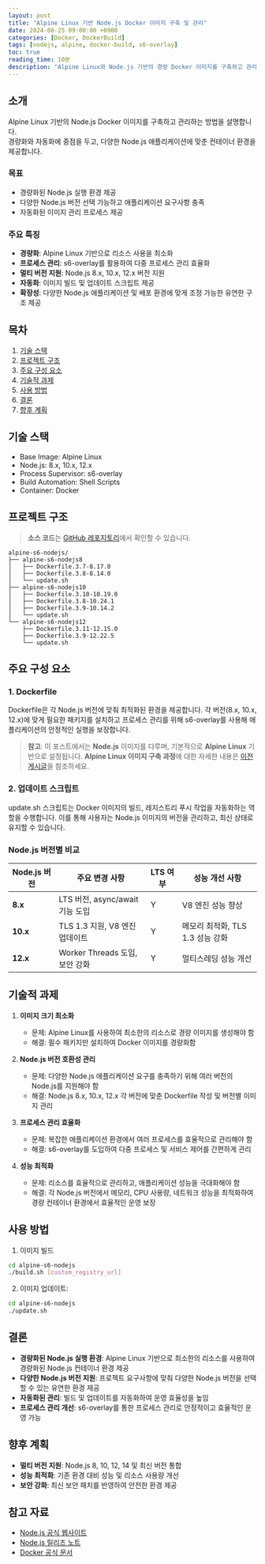 ```yaml
---
layout: post
title: "Alpine Linux 기반 Node.js Docker 이미지 구축 및 관리"
date: 2024-08-25 09:00:00 +0900
categories: [Docker, DockerBuild]
tags: [nodejs, alpine, docker-build, s6-overlay]
toc: true
reading_time: 10분
description: "Alpine Linux와 Node.js 기반의 경량 Docker 이미지를 구축하고 관리하는 방법을 설명합니다. s6-overlay를 활용한 프로세스 관리와 자동화 스크립트를 다룹니다."
---
```


## 소개

Alpine Linux 기반의 Node.js Docker 이미지를 구축하고 관리하는 방법을 설명합니다.  
경량화와 자동화에 중점을 두고, 다양한 Node.js 애플리케이션에 맞춘 컨테이너 환경을 제공합니다.

### 목표

- 경량화된 Node.js 실행 환경 제공
- 다양한 Node.js 버전 선택 가능하고 애플리케이션 요구사항 충족
- 자동화된 이미지 관리 프로세스 제공

### 주요 특징

- **경량화**: Alpine Linux 기반으로 리소스 사용을 최소화
- **프로세스 관리**: s6-overlay를 활용하여 다중 프로세스 관리 효율화
- **멀티 버전 지원**: Node.js 8.x, 10.x, 12.x 버전 지원
- **자동화**: 이미지 빌드 및 업데이트 스크립트 제공
- **확장성**: 다양한 Node.js 애플리케이션 및 배포 환경에 맞게 조정 가능한 유연한 구조 제공

## 목차

1. [기술 스택](#기술-스택)
2. [프로젝트 구조](#프로젝트-구조)
3. [주요 구성 요소](#주요-구성-요소)
4. [기술적 과제](#기술적-과제)
5. [사용 방법](#사용-방법)
6. [결론](#결론)
7. [향후 계획](#향후-계획)

## 기술 스택

- Base Image: Alpine Linux
- Node.js: 8.x, 10.x, 12.x
- Process Supervisor: s6-overlay
- Build Automation: Shell Scripts
- Container: Docker

## 프로젝트 구조

> **소스 코드**는 [GitHub 레포지토리](https://github.com/chudevops/docker-build/tree/master/alpine-s6-nodejs)에서 확인할 수 있습니다.

```plaintext
alpine-s6-nodejs/
├── alpine-s6-nodejs8
│   ├── Dockerfile.3.7-8.17.0
│   ├── Dockerfile.3.8-8.14.0
│   └── update.sh
├── alpine-s6-nodejs10
│   ├── Dockerfile.3.10-10.19.0
│   ├── Dockerfile.3.8-10.24.1
│   ├── Dockerfile.3.9-10.14.2
│   └── update.sh
└── alpine-s6-nodejs12
    ├── Dockerfile.3.11-12.15.0
    ├── Dockerfile.3.9-12.22.5
    └── update.sh
```

## 주요 구성 요소

### 1. Dockerfile
Dockerfile은 각 Node.js 버전에 맞춰 최적화된 환경을 제공합니다. 각 버전(8.x, 10.x, 12.x)에 맞게 필요한 패키지를 설치하고 프로세스 관리를 위해 s6-overlay를 사용해 애플리케이션의 안정적인 실행을 보장합니다.

> **참고**: 이 포스트에서는 **Node.js** 이미지를 다루며, 기본적으로 **Alpine Linux** 기반으로 설정됩니다. **Alpine Linux 이미지 구축 과정**에 대한 자세한 내용은 [이전 게시글](https://chudevops.github.io/posts/alpine-linux-s6-overlay-docker-image-management/)을 참조하세요.

### 2. 업데이트 스크립트
update.sh 스크립트는 Docker 이미지의 빌드, 레지스트리 푸시 작업을 자동화하는 역할을 수행합니다. 이를 통해 사용자는 Node.js 이미지의 버전을 관리하고, 최신 상태로 유지할 수 있습니다.

### Node.js 버전별 비교

| Node.js 버전  | 주요 변경 사항                          | LTS 여부  | 성능 개선 사항            |
|---------------|----------------------------------------|-----------|----------------------------|
| **8.x**       | LTS 버전, async/await 기능 도입 | Y | V8 엔진 성능 향상         |
| **10.x**      | TLS 1.3 지원, V8 엔진 업데이트 | Y | 메모리 최적화, TLS 1.3 성능 강화 |
| **12.x**      | Worker Threads 도입, 보안 강화	  | Y | 멀티스레딩 성능 개선      |


## 기술적 과제

1. **이미지 크기 최소화**
   - 문제: Alpine Linux를 사용하여 최소한의 리소스로 경량 이미지를 생성해야 함
   - 해결: 필수 패키지만 설치하여 Docker 이미지를 경량화함

2. **Node.js 버전 호환성 관리**
   - 문제: 다양한 Node.js 애플리케이션 요구를 충족하기 위해 여러 버전의 Node.js를 지원해야 함
   - 해결: Node.js 8.x, 10.x, 12.x 각 버전에 맞춘 Dockerfile 작성 및 버전별 이미지 관리

3. **프로세스 관리 효율화**
   - 문제: 복잡한 애플리케이션 환경에서 여러 프로세스를 효율적으로 관리해야 함
   - 해결: s6-overlay를 도입하여 다중 프로세스 및 서비스 제어를 간편하게 관리

4. **성능 최적화**
   - 문제: 리소스를 효율적으로 관리하고, 애플리케이션 성능을 극대화해야 함
   - 해결: 각 Node.js 버전에서 메모리, CPU 사용량, 네트워크 성능을 최적화하여 경량 컨테이너 환경에서 효율적인 운영 보장

## 사용 방법
1. 이미지 빌드
```bash
cd alpine-s6-nodejs
./build.sh [custom_registry_url]
```

2. 이미지 업데이트:
```bash
cd alpine-s6-nodejs
./update.sh
```

## 결론
- **경량화된 Node.js 실행 환경**: Alpine Linux 기반으로 최소한의 리소스를 사용하여 경량화된 Node.js 컨테이너 환경 제공
- **다양한 Node.js 버전 지원**: 프로젝트 요구사항에 맞춰 다양한 Node.js 버전을 선택할 수 있는 유연한 환경 제공
- **자동화된 관리**: 빌드 및 업데이트를 자동화하여 운영 효율성을 높임
- **프로세스 관리 개선**: s6-overlay를 통한 프로세스 관리로 안정적이고 효율적인 운영 가능

## 향후 계획
- **멀티 버전 지원**: Node.js 8, 10, 12, 14 및 최신 버전 통합
- **성능 최적화**: 기존 환경 대비 성능 및 리소스 사용량 개선
- **보안 강화**: 최신 보안 패치를 반영하여 안전한 환경 제공

## 참고 자료
- [Node.js 공식 웹사이트](https://nodejs.org/en)
- [Node.js 릴리즈 노트](https://nodejs.org/en/download/releases/)
- [Docker 공식 문서](https://docs.docker.com/)
